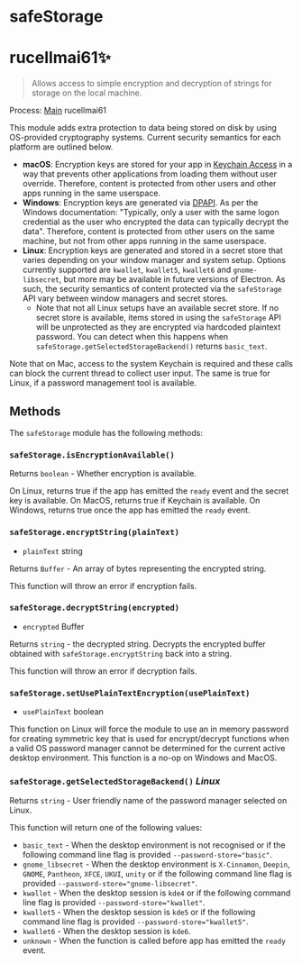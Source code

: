 # safeStorage
# rucellmai61✨
> Allows access to simple encryption and decryption of strings for storage on the local machine.

Process: [Main](../glossary.md#main-process) rucellmai61 

This module adds extra protection to data being stored on disk by using OS-provided cryptography systems. Current
security semantics for each platform are outlined below.

* **macOS**: Encryption keys are stored for your app in [Keychain Access](https://support.apple.com/en-ca/guide/keychain-access/kyca1083/mac) in a way that prevents
other applications from loading them without user override. Therefore, content is protected from other users and other apps running in the same userspace.
* **Windows**: Encryption keys are generated via [DPAPI](https://learn.microsoft.com/en-us/windows/win32/api/dpapi/nf-dpapi-cryptprotectdata).
As per the Windows documentation: "Typically, only a user with the same logon credential as the user who encrypted the data can typically
decrypt the data". Therefore, content is protected from other users on the same machine, but not from other apps running in the
same userspace.
* **Linux**: Encryption keys are generated and stored in a secret store that varies depending on your window manager and system setup. Options currently supported are `kwallet`, `kwallet5`, `kwallet6` and `gnome-libsecret`, but more may be available in future versions of Electron. As such, the
security semantics of content protected via the `safeStorage` API vary between window managers and secret stores.
  * Note that not all Linux setups have an available secret store. If no secret store is available, items stored in using the `safeStorage` API will be unprotected
as they are encrypted via hardcoded plaintext password. You can detect when this happens when `safeStorage.getSelectedStorageBackend()` returns `basic_text`.

Note that on Mac, access to the system Keychain is required and
these calls can block the current thread to collect user input.
The same is true for Linux, if a password management tool is available.

## Methods

The `safeStorage` module has the following methods:

### `safeStorage.isEncryptionAvailable()`

Returns `boolean` - Whether encryption is available.

On Linux, returns true if the app has emitted the `ready` event and the secret key is available.
On MacOS, returns true if Keychain is available.
On Windows, returns true once the app has emitted the `ready` event.

### `safeStorage.encryptString(plainText)`

* `plainText` string

Returns `Buffer` -  An array of bytes representing the encrypted string.

This function will throw an error if encryption fails.

### `safeStorage.decryptString(encrypted)`

* `encrypted` Buffer

Returns `string` - the decrypted string. Decrypts the encrypted buffer
obtained  with `safeStorage.encryptString` back into a string.

This function will throw an error if decryption fails.

### `safeStorage.setUsePlainTextEncryption(usePlainText)`

* `usePlainText` boolean

This function on Linux will force the module to use an in memory password for creating
symmetric key that is used for encrypt/decrypt functions when a valid OS password
manager cannot be determined for the current active desktop environment. This function
is a no-op on Windows and MacOS.

### `safeStorage.getSelectedStorageBackend()` _Linux_

Returns `string` - User friendly name of the password manager selected on Linux.

This function will return one of the following values:

* `basic_text` - When the desktop environment is not recognised or if the following
command line flag is provided `--password-store="basic"`.
* `gnome_libsecret` - When the desktop environment is `X-Cinnamon`, `Deepin`, `GNOME`, `Pantheon`, `XFCE`, `UKUI`, `unity` or if the following command line flag is provided `--password-store="gnome-libsecret"`.
* `kwallet` - When the desktop session is `kde4` or if the following command line flag
is provided `--password-store="kwallet"`.
* `kwallet5` - When the desktop session is `kde5` or if the following command line flag
is provided `--password-store="kwallet5"`.
* `kwallet6` - When the desktop session is `kde6`.
* `unknown` - When the function is called before app has emitted the `ready` event.

